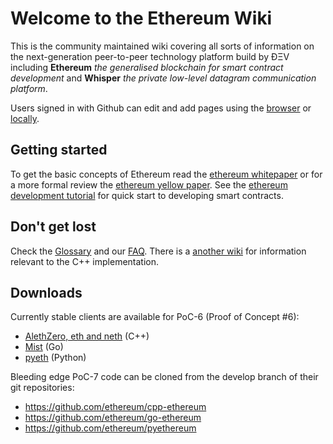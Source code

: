 # Welcome to the Ethereum Wiki

This is the community maintained wiki covering all sorts of information on the next-generation peer-to-peer technology platform build by ÐΞV including **Ethereum** _the generalised blockchain for smart contract development_ and **Whisper** _the private low-level datagram communication platform_.

Users signed in with Github can edit and add pages using the [browser](https://help.github.com/articles/editing-wiki-pages-via-the-online-interface) or [locally](https://help.github.com/articles/adding-and-editing-wiki-pages-locally).

## Getting started
To get the basic concepts of Ethereum read the [ethereum whitepaper](https://github.com/ethereum/wiki/wiki/White-Paper) or for a more formal review the [ethereum yellow paper](http://gavwood.com/Paper.pdf). See the [ethereum development tutorial](https://github.com/ethereum/wiki/wiki/Ethereum-Development-Tutorial) for quick start to developing smart contracts.

## Don't get lost
Check the [Glossary](https://github.com/ethereum/wiki/wiki/Glossary) and our [FAQ](https://github.com/ethereum/wiki/wiki/FAQ). There is a [another wiki](https://github.com/ethereum/cpp-ethereum/wiki) for information relevant to the C++ implementation.

## Downloads
Currently stable clients are available for PoC-6 (Proof of Concept #6):
- [AlethZero, eth and neth](https://github.com/ethereum/cpp-ethereum/releases) (C++)
- [Mist](https://github.com/ethereum/go-ethereum/releases) (Go) 
- [pyeth](https://github.com/ethereum/pyethereum/releases) (Python)

Bleeding edge PoC-7 code can be cloned from the develop branch of their git repositories:
- https://github.com/ethereum/cpp-ethereum
- https://github.com/ethereum/go-ethereum
- https://github.com/ethereum/pyethereum